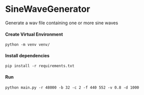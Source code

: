 # SineWaveGenerator
Generate a wav file containing one or more sine waves

#### Create Virtual Environment
```
python -m venv venv/
```

#### Install dependencies
```
pip install -r requirements.txt
```

#### Run
```
python main.py -r 48000 -b 32 -c 2 -f 440 552 -v 0.8 -d 1000
```
